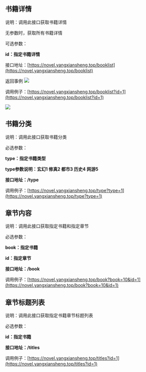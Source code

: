 ## 书籍详情
说明：调用此接口获取书籍详情

无参数时，获取所有书籍详情

可选参数：

**id：指定书籍详情**

接口地址：[https://novel.yangxiansheng.top/booklist](https://novel.yangxiansheng.top/booklist)

返回事例
![](https://image.yangxiansheng.top/img/QQ截图20200226202552.png?imagelist)

调用例子：[https://novel.yangxiansheng.top/booklist?id=1](https://novel.yangxiansheng.top/booklist?id=1)

![](https://image.yangxiansheng.top/img/QQ截图20200226202603.png?imagelist)

## 书籍分类
说明：调用此接口获取书籍分类

必选参数：

**type：指定书籍类型**

**type参数说明：玄幻1 修真2 都市3 历史4 网游5**

**接口地址：/type**

调用例子：[https://novel.yangxiansheng.top/type?type=1](https://novel.yangxiansheng.top/type?type=1)

## 章节内容
说明：调用此接口获取指定书籍和指定章节

必选参数：

**book：指定书籍**

**id：指定章节**

**接口地址：/book**

调用例子：[https://novel.yangxiansheng.top/book?book=10&id=1](https://novel.yangxiansheng.top/book?book=10&id=1)

## 章节标题列表
说明：调用此接口获取指定书籍章节标题列表

必选参数：

**id：指定书籍**

**接口地址：/titles**

调用例子：[https://novel.yangxiansheng.top/titles?id=1](https://novel.yangxiansheng.top/titles?id=1)
